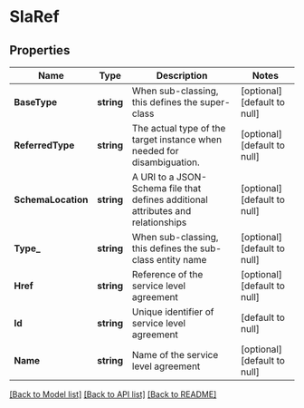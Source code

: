# SlaRef

## Properties
Name | Type | Description | Notes
------------ | ------------- | ------------- | -------------
**BaseType** | **string** | When sub-classing, this defines the super-class | [optional] [default to null]
**ReferredType** | **string** | The actual type of the target instance when needed for disambiguation. | [optional] [default to null]
**SchemaLocation** | **string** | A URI to a JSON-Schema file that defines additional attributes and relationships | [optional] [default to null]
**Type_** | **string** | When sub-classing, this defines the sub-class entity name | [optional] [default to null]
**Href** | **string** | Reference of the service level agreement | [optional] [default to null]
**Id** | **string** | Unique identifier of service level agreement | [default to null]
**Name** | **string** | Name of the service level agreement | [optional] [default to null]

[[Back to Model list]](../README.md#documentation-for-models) [[Back to API list]](../README.md#documentation-for-api-endpoints) [[Back to README]](../README.md)


